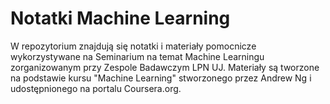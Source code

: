Notatki Machine Learning
====================
W repozytorium znajdują się notatki i materiały pomocnicze wykorzystywane na Seminarium 
na temat Machine Learningu zorganizowanym przy Zespole Badawczym LPN UJ. Materiały są tworzone na
podstawie kursu "Machine Learning" stworzonego przez Andrew Ng i udostępnionego na portalu Coursera.org.
 